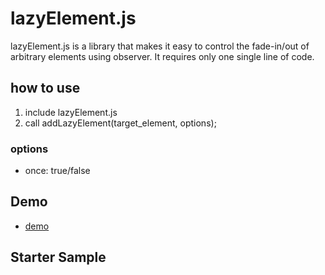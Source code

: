 # lazyElement.js
lazyElement.js is a library that makes it easy to control the fade-in/out of arbitrary elements using observer. It requires only one single line of code.

## how to use
1. include lazyElement.js
2. call addLazyElement(target_element, options);

### options
  * once: true/false

## Demo
  * <a href="https://tetsuakibaba.github.io/lazyElement.js/" target="_blank">demo</a>

## Starter Sample
```

```

